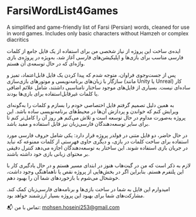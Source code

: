 # FarsiWordList4Games
A simplified and game-friendly list of Farsi (Persian) words, cleaned for use in word games. Includes only basic characters without Hamzeh or complex diacritics


ایده‌ی ساخت این پروژه از نیاز شخصی من برای استفاده از یک فایل جامع از کلمات فارسی مناسب برای بازی‌ها و اپلیکیشن‌های فارسی آغاز شد، به‌ویژه در پروژه‌ی بازی واژه‌ای که در حال توسعه‌ی آن هستم.

پس از جست‌وجوی فراوان، متوجه شدم که پیدا کردن یک فایل قابل‌اعتماد، تمیز و سازگار با زبان‌های برنامه‌نویسی و موتورهای بازی‌سازی (مانند Unity یا Unreal) کار ساده‌ای نیست. بسیاری از فایل‌های موجود ساختار نامناسبی داشتند، شامل علائم اضافی یا کلمات غیرقابل‌استفاده برای بازی‌ها بودند.

به همین دلیل تصمیم گرفتم فایل اختصاصی خودم را بسازم و کلمات را به‌گونه‌ای ویرایش کنم که خواندن و پردازش آن‌ها در محیط‌های برنامه‌نویسی ساده باشد. این پروژه به‌صورت مداوم در حال توسعه است و تلاش می‌کنم هر روز آن را کامل‌تر کنم تا برای سایر توسعه‌دهندگان فارسی‌زبان نیز قابل استفاده و مفید باشد.

در حال حاضر، دو فایل متنی در فولدر پروژه قرار دارد: یکی شامل حروف فارسی مورد استفاده برای ساخت کلمات در بازی، و دیگری حاوی فهرستی از کلمات ممنوعه که نباید در جریان بازی استفاده شوند. این ساختار به توسعه‌دهندگان اجازه می‌دهد کنترل دقیقی بر محتوای زبانی بازی خود داشته باشند.

لازم به ذکر است که من در گیت‌هاب هنوز در ابتدای مسیر هستم و در حال یادگیری کار با این پلتفرم هستم. بنابراین اگر در بخش‌هایی از پروژه نقص یا ناهماهنگی وجود داشت، خوشحال می‌شوم با بازخوردهای شما آن را بهبود دهم.

امیدوارم این فایل به شما در ساخت بازی‌ها و برنامه‌های فارسی‌زبان کمک کند. مشارکت‌های شما برای بهبود این پروژه بسیار ارزشمند خواهد بود.

📬 تماس با من:
mohsen.hoseini253@gmail.com
